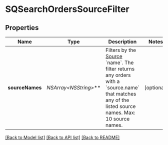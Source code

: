 # SQSearchOrdersSourceFilter

## Properties
Name | Type | Description | Notes
------------ | ------------- | ------------- | -------------
**sourceNames** | **NSArray&lt;NSString*&gt;*** | Filters by the [Source](https://developer.squareup.com/reference/square_2023-10-18/objects/OrderSource) &#x60;name&#x60;. The filter returns any orders with a &#x60;source.name&#x60; that matches any of the listed source names.  Max: 10 source names. | [optional] 

[[Back to Model list]](../README.md#documentation-for-models) [[Back to API list]](../README.md#documentation-for-api-endpoints) [[Back to README]](../README.md)



